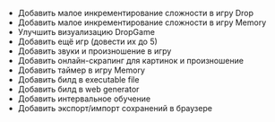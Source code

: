 + Добавить малое инкрементирование сложности в игру Drop
+ Добавить малое инкрементирование сложности в игру Memory
+ Улучшить визуализацию DropGame
+ Добавить ещё игр (довести их до 5)
+ Добавить звуки и произношение в игру
+ Добавить онлайн-скрапинг для картинок и произношение
+ Добавить таймер в игру Memory
+ Добавить билд в executable file
+ Добавить билд в web generator
+ Добавить интервальное обучение
+ Добавить экспорт/импорт сохранений в браузере